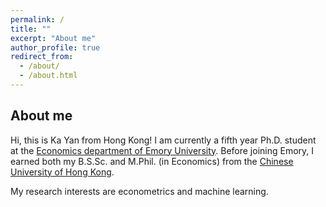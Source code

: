 ```yaml
---
permalink: /
title: ""
excerpt: "About me"
author_profile: true
redirect_from: 
  - /about/
  - /about.html
---
```


About me
--
Hi, this is Ka Yan from Hong Kong! I am currently a fifth year Ph.D. student at the [Economics department of Emory University](https://economics.emory.edu/index.html). Before joining Emory, I earned both my B.S.Sc. and M.Phil. (in Economics) from the [Chinese University of Hong Kong](https://www.econ.cuhk.edu.hk/econ/en-gb/).

My research interests are econometrics and machine learning.
